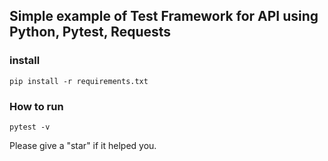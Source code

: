 ## Simple example of Test Framework for API using Python, Pytest, Requests

### install
```
pip install -r requirements.txt
```
### How to run
```
pytest -v
```
Please give a "star" if it helped you.
